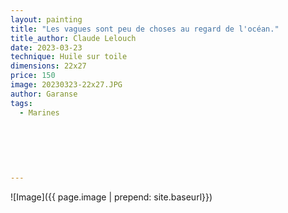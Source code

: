 ```yaml
---
layout: painting
title: "Les vagues sont peu de choses au regard de l'océan."    
title_author: Claude Lelouch   
date: 2023-03-23
technique: Huile sur toile
dimensions: 22x27
price: 150
image: 20230323-22x27.JPG
author: Garanse
tags:
  - Marines
  
  
 
  
  
  
---
```

![Image]({{ page.image | prepend: site.baseurl}})

